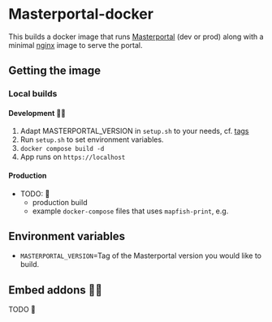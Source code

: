 # Masterportal-docker

This builds a docker image that runs [Masterportal](https://bitbucket.org/geowerkstatt-hamburg/masterportal) (dev or prod) along with a minimal [nginx](https://hub.docker.com/_/nginx/) image to serve the portal.

## Getting the image

### Local builds

#### Development 👩‍💻

1. Adapt MASTERPORTAL_VERSION in `setup.sh` to your needs, cf. [tags](https://bitbucket.org/geowerkstatt-hamburg/masterportal/src/dev/)
2. Run `setup.sh` to set environment variables.
3. `docker compose build -d`
4. App runs on `https://localhost`

#### Production

- TODO: 🚧
  - production build
  - example `docker-compose` files that uses `mapfish-print`, e.g.

## Environment variables
- `MASTERPORTAL_VERSION`=Tag of the Masterportal version you would like to build.

## Embed addons 🤸🏼

TODO 🚧
